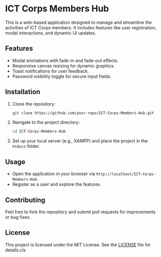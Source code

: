 # ICT Corps Members Hub

This is a web-based application designed to manage and streamline the activities of ICT Corps members. It includes features like user registration, modal interactions, and dynamic UI updates.

## Features
- Modal animations with fade-in and fade-out effects.
- Responsive canvas resizing for dynamic graphics.
- Toast notifications for user feedback.
- Password visibility toggle for secure input fields.

## Installation
1. Clone the repository:
   ```bash
   git clone https://github.com/your-repo/ICT-Corps-Members-Hub.git
   ```
2. Navigate to the project directory:
   ```bash
   cd ICT-Corps-Members-Hub
   ```
3. Set up your local server (e.g., XAMPP) and place the project in the `htdocs` folder.

## Usage
- Open the application in your browser via `http://localhost/ICT-Corps-Members-Hub`.
- Register as a user and explore the features.

## Contributing
Feel free to fork the repository and submit pull requests for improvements or bug fixes.

## License
This project is licensed under the MIT License. See the [LICENSE](LICENSE) file for details.cls
